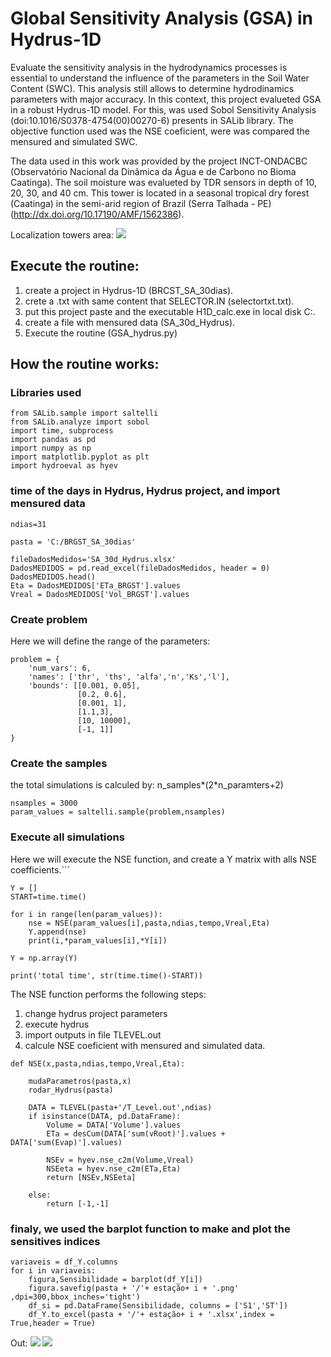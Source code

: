 # Global Sensitivity Analysis (GSA) in Hydrus-1D

Evaluate the sensitivity analysis in the hydrodynamics processes is essential to understand the influence of the parameters in the Soil Water Content (SWC). This analysis still allows to determine hydrodinamics parameters with major accuracy. In this context, this project evalueted GSA in a robust Hydrus-1D model. For this, was used Sobol Sensitivity Analysis (doi:10.1016/S0378-4754(00)00270-6) presents in SALib library. The objective function used was the NSE coeficient, were was compared the mensured and simulated SWC. 

The data used in this work was provided by the project INCT-ONDACBC (Observatório Nacional da Dinâmica da Água e de Carbono no Bioma Caatinga). The soil moisture was evalueted by TDR sensors in depth of 10, 20, 30, and 40 cm. This tower is located in a seasonal tropical dry forest (Caatinga) in the semi-arid region of Brazil (Serra Talhada - PE) (http://dx.doi.org/10.17190/AMF/1562386).

Localization towers area:
<img src = "https://github.com/ravellys/Soil-Moisture-estimator-with-Machine-Learn/blob/master/localiza%C3%A7%C3%A3o.png">

## Execute the routine:
1. create a project in Hydrus-1D (BRCST_SA_30dias). 
2. crete a .txt with same content that SELECTOR.IN (selectortxt.txt).
3. put this project paste and the executable H1D_calc.exe in local disk C:.
4. create a file with mensured data (SA_30d_Hydrus).
5. Execute the routine (GSA_hydrus.py)

## How the routine works:

### Libraries used

```
from SALib.sample import saltelli
from SALib.analyze import sobol
import time, subprocess
import pandas as pd
import numpy as np
import matplotlib.pyplot as plt
import hydroeval as hyev
```

### time of the days in Hydrus, Hydrus project, and import mensured data

```
ndias=31

pasta = 'C:/BRGST_SA_30dias'

fileDadosMedidos='SA_30d_Hydrus.xlsx'
DadosMEDIDOS = pd.read_excel(fileDadosMedidos, header = 0)
DadosMEDIDOS.head()
Eta = DadosMEDIDOS['ETa_BRGST'].values
Vreal = DadosMEDIDOS['Vol_BRGST'].values
```

### Create problem

Here we will define the range of the parameters:
```
problem = {
    'num_vars': 6,
    'names': ['thr', 'ths', 'alfa','n','Ks','l'],
    'bounds': [[0.001, 0.05],
               [0.2, 0.6],
               [0.001, 1],
               [1.1,3],
               [10, 10000],
               [-1, 1]]
}
```

### Create the samples 

the total simulations is calculed by: n_samples*(2*n_paramters+2)
```
nsamples = 3000
param_values = saltelli.sample(problem,nsamples)
```

### Execute all simulations

Here we will execute the NSE function, and create a Y matrix with alls NSE coefficients.```
```
Y = []
START=time.time()

for i in range(len(param_values)): 
    nse = NSE(param_values[i],pasta,ndias,tempo,Vreal,Eta)
    Y.append(nse)
    print(i,*param_values[i],*Y[i])

Y = np.array(Y)

print('total time', str(time.time()-START))
```

The NSE function performs the following steps:
1. change hydrus project parameters
2. execute hydrus
3. import outputs in file TLEVEL.out
4. calcule NSE coeficient with mensured and simulated data.

```
def NSE(x,pasta,ndias,tempo,Vreal,Eta):
    
    mudaParametros(pasta,x)
    rodar_Hydrus(pasta) 

    DATA = TLEVEL(pasta+'/T_Level.out',ndias)
    if isinstance(DATA, pd.DataFrame):
        Volume = DATA['Volume'].values
        ETa = desCum(DATA['sum(vRoot)'].values + DATA['sum(Evap)'].values)
    
        NSEv = hyev.nse_c2m(Volume,Vreal)
        NSEeta = hyev.nse_c2m(ETa,Eta)
        return [NSEv,NSEeta]        
 
    else:
        return [-1,-1]
```

### finaly, we used the barplot function to make and plot the sensitives indices
```
variaveis = df_Y.columns
for i in variaveis:
    figura,Sensibilidade = barplot(df_Y[i])
    figura.savefig(pasta + '/'+ estação+ i + '.png' ,dpi=300,bbox_inches='tight')
    df_si = pd.DataFrame(Sensibilidade, columns = ['S1','ST'])
    df_Y.to_excel(pasta + '/'+ estação+ i + '.xlsx',index = True,header = True)
````
 Out: 
<img src = " https://github.com/ravellys/Global-Sensitivity-Analysis-in-Hydrus-1D/blob/master/vol_GSA.png">
<img src = "https://github.com/ravellys/Global-Sensitivity-Analysis-in-Hydrus-1D/blob/master/eta_GSA.png">
